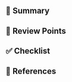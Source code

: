 ## 📌 Summary
<!--
    어떤 기능/이슈를 해결했는지 요약해주세요.
-->

## 💬 Review Points
<!--
    리뷰어가 더 효과적인 리뷰를 할 수 있도록 도와주는 부분입니다.
    (1) 리뷰어가 중점적으로 봐줬으면 하는 부분
    (2) 고민했던 설계 포인트나 로직
    (3) 리뷰어가 확인해줬으면 하는 테스트 케이스나 예외 상황
    (4) 기타 리뷰어가 참고해야 할 사항
-->

## ✅ Checklist
<!--
    해당 작업이 완료되었는지 확인하기 위한 체크리스트입니다.
    리뷰어가 확인해야 할 사항을 포함합니다.
    계획중이나 아직 완료되지 않은 작업 또한 `TODO -` 로 작성해주세요.  

    ex.
    - [ ] 테스트 코드 포함
    - [ ] 불필요한 코드 제거
    - [ ] README or 주석 보강 (필요 시)
-->

## 📎 References
<!--
  (Optional: 참고 자료가 없는 작업 - 단순 버그 픽스 등 의 경우엔 해당 란을 제거해주세요 !)
  리뷰어가 참고할 수 있는 추가적인 정보나 문서, 링크 등을 작성해주세요.
  예시:
  - 관련 문서 링크
  - 관련 정책 링크
-->